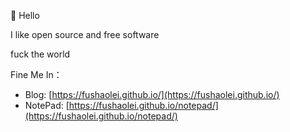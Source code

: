 👋 Hello


I like open source and free software

fuck the world 

Fine Me In：

- Blog:  [https://fushaolei.github.io/](https://fushaolei.github.io/)
- NotePad:  [https://fushaolei.github.io/notepad/](https://fushaolei.github.io/notepad/)
